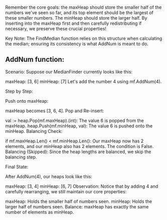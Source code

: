 Remember the core goals: the maxHeap should store the smaller half of the numbers we've seen so far, and its top element should be the largest of these smaller numbers. The minHeap should store the larger half. By inserting into the maxHeap first and then carefully redistributing if necessary, we preserve these crucial properties!

Key Note: The FindMedian function relies on this structure when calculating the median; ensuring its consistency is what AddNum is meant to do.

## AddNum function:

Scenario: Suppose our MedianFinder currently looks like this:

maxHeap: [3, 6]
minHeap: [7]
Let's add the number 4 using mf.AddNum(4).

Step by Step:

Push onto maxHeap:

maxHeap becomes [3, 6, 4].
Pop and Re-insert:

val := heap.Pop(mf.maxHeap).(int): The value 6 is popped from the maxHeap.
heap.Push(mf.minHeap, val): The value 6 is pushed onto the minHeap.
Balancing Check:

if mf.maxHeap.Len() < mf.minHeap.Len(): Our maxHeap now has 2 elements, and our minHeap also has 2 elements. The condition is False.
Balancing (Skipped): Since the heap lengths are balanced, we skip the balancing step.

Final State:

After AddNum(4), our heaps look like this:

maxHeap: [3, 4]
minHeap: [6, 7]
Observation: Notice that by adding 4 and carefully rearranging, we still maintain our core properties:

maxHeap: Holds the smaller half of numbers seen.
minHeap: Holds the larger half of numbers seen.
Balance: maxHeap has exactly the same number of elements as minHeap.
